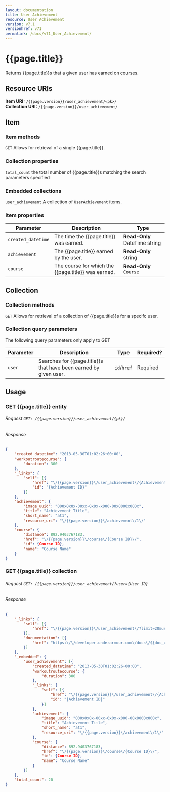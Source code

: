```yaml
---
layout: documentation
title: User Achievement
resource: User Achievement
version: v7.1
versionhref: v71
permalink: /docs/v71_User_Achievement/
---
```


# {{page.title}}

Returns {{page.title}}s that a given user has earned on courses.

## Resource URIs

**Item URI:** `/{{page.version}}/user_achievement/<pk>/`  
**Collection URI:** `/{{page.version}}/user_achievement/`

## Item

### Item methods

`GET` Allows for retrieval of a single {{page.title}}.

### Collection properties

`total_count` the total number of {{page.title}}s matching the search parameters specified

### Embedded collections

`user_achievement` A collection of `UserAchievement` items.

### Item properties <a name="itemproperties"></a>

| Parameter          | Description                                      | Type                                 |
|--------------------|--------------------------------------------------|--------------------------------------|
| `created_datetime` | The time the {{page.title}} was earned. | **Read-Only** DateTime string                    | 
| `achievement`      | The {{page.title}} earned by the user.  |  **Read-Only** string                            |
| `course`           | The course for which the {{page.title}} was earned. | **Read-Only** `Course`               |

## Collection

### Collection methods

`GET` Allows for retrieval of a collection of {{page.title}}s for a specifc user.

### Collection query parameters

The following query parameters only apply to GET

| Parameter | Description                                                    | Type        | Required? |
|-----------|----------------------------------------------------------------|-------------|-----------|
| `user`    | Searches for {{page.title}}s that have been earned by given user. | `id`/`href` | Required  |

## Usage

### GET {{page.title}} entity

###### Request `GET: /{{page.version}}/user_achievement/{pk}/`

###### Response

```json
{
    "created_datetime": "2013-05-30T01:02:26+00:00",
    "workoutroutecourse": {
        "duration": 300
    },
    "_links": {
        "self": [{
            "href": "\/{{page.version}}\/user_achievement\/{Achievement ID}\/",
            "id": "{Achievement ID}"
        }]
    },
    "achievement": {
        "image_uuid": "000x0x0x-00xx-0x0x-x000-00x0000x000x",
        "title": "Achievement Title",
        "short_name": "at1",
        "resource_uri": "\/{{page.version}}\/achievement\/1\/"
    },
    "course": {
        "distance": 892.9403767183,
        "href": "\/{{page.version}}\/course\/{Course ID}\/",
        "id": {Course ID},
        "name": "Course Name"
    }
}
```

### GET {{page.title}} collection

###### Request `GET: /{{page.version}}/user_achievement/?user={User ID}`

###### Response

```json
{
    "_links": {
        "self": [{
            "href": "\/{{page.version}}\/user_achievement\/?limit=20&user={User ID}&offset=0"
        }],
        "documentation": [{
            "href": "https:\/\/developer.underarmour.com\/docs\/${doc_uri}"
        }]
    },
    "_embedded": {
        "user_achievement": [{
            "created_datetime": "2013-05-30T01:02:26+00:00",
            "workoutroutecourse": {
                "duration": 300
            },
            "_links": {
                "self": [{
                    "href": "\/{{page.version}}\/user_achievement\/{Achievement ID}\/",
                    "id": "{Achievement ID}"
                }]
            },
            "achievement": {
                "image_uuid": "000x0x0x-00xx-0x0x-x000-00x0000x000x",
                "title": "Achievement Title",
                "short_name": "at1",
                "resource_uri": "\/{{page.version}}\/achievement\/1\/"
            },
            "course": {
                "distance": 892.9403767183,
                "href": "\/{{page.version}}\/course\/{Course ID}\/",
                "id": {Course ID},
                "name": "Course Name"
            }
        }]
    },
    "total_count": 20
}
```
